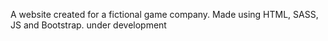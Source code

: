 A website created for a fictional game company. Made using HTML, SASS, JS and Bootstrap.
under development

